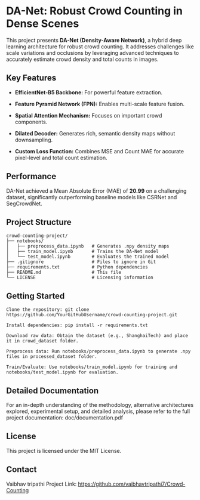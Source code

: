 # DA-Net: Robust Crowd Counting in Dense Scenes


This project presents **DA-Net (Density-Aware Network)**, a hybrid deep learning architecture for robust crowd counting. It addresses challenges like scale variations and occlusions by leveraging advanced techniques to accurately estimate crowd density and total counts in images.

## Key Features

- **EfficientNet-B5 Backbone:** For powerful feature extraction.

- **Feature Pyramid Network (FPN):** Enables multi-scale feature fusion.

- **Spatial Attention Mechanism:** Focuses on important crowd components.

- **Dilated Decoder:** Generates rich, semantic density maps without downsampling.

- **Custom Loss Function:** Combines MSE and Count MAE for accurate pixel-level and total count estimation.

## Performance

DA-Net achieved a Mean Absolute Error (MAE) of **20.99** on a challenging dataset, significantly outperforming baseline models like CSRNet and SegCrowdNet.

## Project Structure
```
crowd-counting-project/
├── notebooks/
│   ├── preprocess_data.ipynb   # Generates .npy density maps
│   ├── train_model.ipynb       # Trains the DA-Net model
│   └── test_model.ipynb        # Evaluates the trained model
├── .gitignore                  # Files to ignore in Git
├── requirements.txt            # Python dependencies
├── README.md                   # This file
└── LICENSE                     # Licensing information
```

## Getting Started

    Clone the repository: git clone https://github.com/YourGitHubUsername/crowd-counting-project.git

    Install dependencies: pip install -r requirements.txt

    Download raw data: Obtain the dataset (e.g., ShanghaiTech) and place it in crowd_dataset folder.

    Preprocess data: Run notebooks/preprocess_data.ipynb to generate .npy files in processed_dataset folder.

    Train/Evaluate: Use notebooks/train_model.ipynb for training and notebooks/test_model.ipynb for evaluation.

## Detailed Documentation

For an in-depth understanding of the methodology, alternative architectures explored, experimental setup, and detailed analysis, please refer to the full project documentation:
doc/documentation.pdf

## License

This project is licensed under the MIT License.

## Contact

Vaibhav tripathi 
Project Link: https://github.com/vaibhavtripathi7/Crowd-Counting